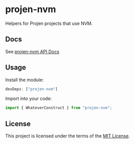 # projen-nvm

Helpers for Projen projects that use NVM.

## Docs

See [projen-nvm API Docs](https://dkershner6.github.io/projen-constructs/projen-nvm)

## Usage

Install the module:

```typescript
devDeps: ["projen-nvm"]
```

Import into your code:

```typescript
import { WhateverConstruct } from "projen-nvm";
```

## License

This project is licensed under the terms of the [MIT License](LICENSE.md).